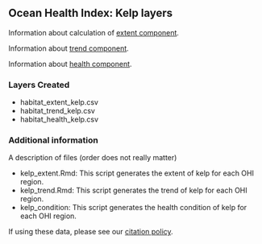 ## Ocean Health Index: Kelp layers

Information about calculation of [extent component](http://ohi-science.github.io/ohiprep_v2021/globalprep/hab_kelp/v2021/kelp_extent.html).

Information about [trend component](http://ohi-science.github.io/ohiprep_v2021/globalprep/hab_kelp/v2021/kelp_trend.html).

Information about [health component](https://github.com/OHI-Science/ohiprep/tree/master/globalprep/hab_kelp/v2021/kelp_condition.html).

### Layers Created

* habitat_extent_kelp.csv
* habitat_trend_kelp.csv
* habitat_health_kelp.csv

### Additional information
A description of files (order does not really matter)

 - kelp_extent.Rmd: This script generates the extent of kelp for each OHI region.
 - kelp_trend.Rmd: This script generates the trend of kelp for each OHI region.
 - kelp_condition: This script generates the health condition of kelp for each OHI region. 



If using these data, please see our [citation policy](http://ohi-science.org/citation-policy/).



  
